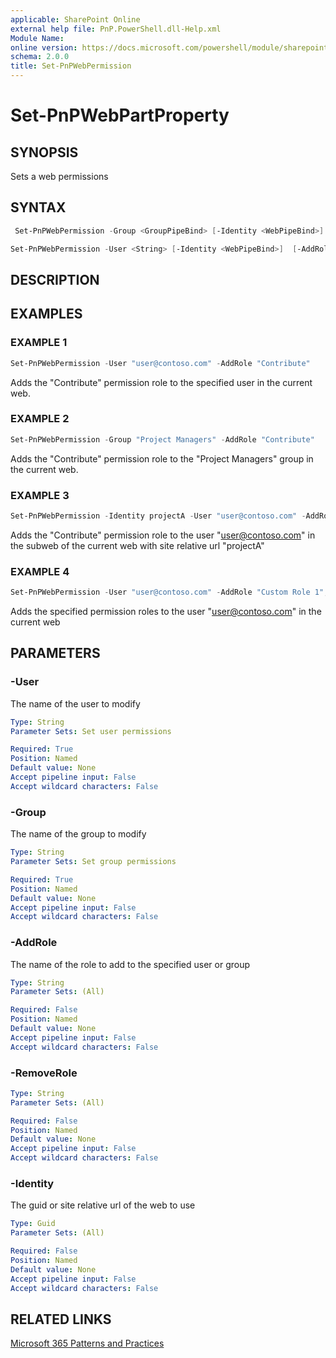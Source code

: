 ```yaml
---
applicable: SharePoint Online
external help file: PnP.PowerShell.dll-Help.xml
Module Name:
online version: https://docs.microsoft.com/powershell/module/sharepoint-pnp/set-pnpwebpermission
schema: 2.0.0
title: Set-PnPWebPermission
---
```


# Set-PnPWebPartProperty

## SYNOPSIS
Sets a web permissions

## SYNTAX

```powershell
 Set-PnPWebPermission -Group <GroupPipeBind> [-Identity <WebPipeBind>] [-AddRole <String[]>] [-RemoveRole <String[]>]
```

```powershell
Set-PnPWebPermission -User <String> [-Identity <WebPipeBind>]  [-AddRole <String[]>] [-RemoveRole <String[]>]
```


## DESCRIPTION

## EXAMPLES

### EXAMPLE 1
```powershell
Set-PnPWebPermission -User "user@contoso.com" -AddRole "Contribute"
```

Adds the "Contribute" permission role to the specified user in the current web.

### EXAMPLE 2
```powershell
Set-PnPWebPermission -Group "Project Managers" -AddRole "Contribute"
```

Adds the "Contribute" permission role to the "Project Managers" group in the current web.

### EXAMPLE 3
```powershell
Set-PnPWebPermission -Identity projectA -User "user@contoso.com" -AddRole "Contribute"
```

Adds the "Contribute" permission role to the user "user@contoso.com" in the subweb of the current web with site relative url "projectA"

### EXAMPLE 4
```powershell
Set-PnPWebPermission -User "user@contoso.com" -AddRole "Custom Role 1","Custom Role 2"
```

Adds the specified permission roles to the user "user@contoso.com" in the current web

## PARAMETERS

### -User
The name of the user to modify

```yaml
Type: String
Parameter Sets: Set user permissions

Required: True
Position: Named
Default value: None
Accept pipeline input: False
Accept wildcard characters: False
```

### -Group
The name of the group to modify

```yaml
Type: String
Parameter Sets: Set group permissions

Required: True
Position: Named
Default value: None
Accept pipeline input: False
Accept wildcard characters: False
```

### -AddRole
The name of the role to add to the specified user or group

```yaml
Type: String
Parameter Sets: (All)

Required: False
Position: Named
Default value: None
Accept pipeline input: False
Accept wildcard characters: False
```

### -RemoveRole

```yaml
Type: String
Parameter Sets: (All)

Required: False
Position: Named
Default value: None
Accept pipeline input: False
Accept wildcard characters: False
```

### -Identity
The guid or site relative url of the web to use

```yaml
Type: Guid
Parameter Sets: (All)

Required: False
Position: Named
Default value: None
Accept pipeline input: False
Accept wildcard characters: False
```


## RELATED LINKS

[Microsoft 365 Patterns and Practices](https://aka.ms/m365pnp)